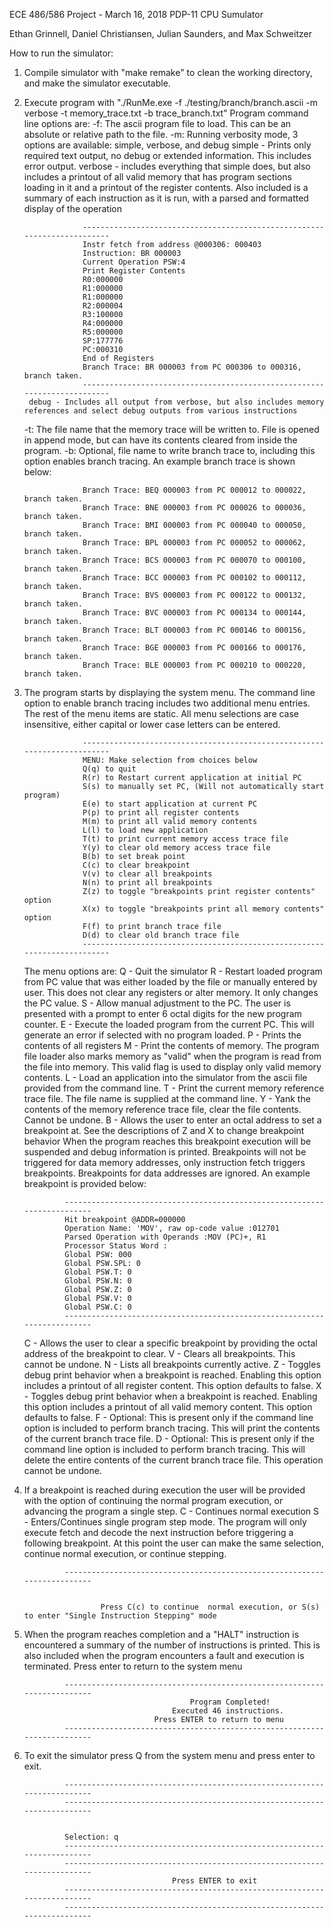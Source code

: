 ECE 486/586 Project - March 16, 2018
		PDP-11 CPU Sumulator

Ethan Grinnell, Daniel Christiansen, Julian Saunders, and Max Schweitzer


How to run the simulator:
1) Compile simulator with "make remake" to clean the working directory, and make the simulator executable.

2) Execute program with "./RunMe.exe -f ./testing/branch/branch.ascii -m verbose -t memory_trace.txt -b trace_branch.txt"
	Program command line options are:
	-f: The ascii program file to load. This can be an absolute or relative path to the file.
	-m: Running verbosity mode, 3 options are available: simple, verbose, and debug
		simple - Prints only required text output, no debug or extended information. This includes error output.
		verbose - includes everything that simple does, but also includes a printout of all valid memory that has
					program sections loading in it and a printout of the register contents. Also included is a
					summary of each instruction as it is run, with a parsed and formatted display of the operation
					
					-------------------------------------------------------------------------
					Instr fetch from address @000306: 000403
					Instruction: BR 000003
					Current Operation PSW:4
					Print Register Contents
					R0:000000
					R1:000000
					R1:000000
					R2:000004
					R3:100000
					R4:000000
					R5:000000
					SP:177776
					PC:000310
					End of Registers
					Branch Trace: BR 000003 from PC 000306 to 000316, branch taken.
					-------------------------------------------------------------------------
		debug - Includes all output from verbose, but also includes memory references and select debug outputs from various instructions
	-t: The file name that the memory trace will be written to. File is opened in append mode, but can have its contents cleared from inside the program.
	-b: Optional, file name to write branch trace to, including this option enables branch tracing. An example branch trace is shown below:

					Branch Trace: BEQ 000003 from PC 000012 to 000022, branch taken.
					Branch Trace: BNE 000003 from PC 000026 to 000036, branch taken.
					Branch Trace: BMI 000003 from PC 000040 to 000050, branch taken.
					Branch Trace: BPL 000003 from PC 000052 to 000062, branch taken.
					Branch Trace: BCS 000003 from PC 000070 to 000100, branch taken.
					Branch Trace: BCC 000003 from PC 000102 to 000112, branch taken.
					Branch Trace: BVS 000003 from PC 000122 to 000132, branch taken.
					Branch Trace: BVC 000003 from PC 000134 to 000144, branch taken.
					Branch Trace: BLT 000003 from PC 000146 to 000156, branch taken.
					Branch Trace: BGE 000003 from PC 000166 to 000176, branch taken.
					Branch Trace: BLE 000003 from PC 000210 to 000220, branch taken.
					
3) The program starts by displaying the system menu. The command line option to enable branch tracing includes two additional menu entries. The rest of the menu items are static.
	All menu selections are case insensitive, either capital or lower case letters can be entered.

					-------------------------------------------------------------------------
					MENU: Make selection from choices below
					Q(q) to quit
					R(r) to Restart current application at initial PC
					S(s) to manually set PC, (Will not automatically start program)
					E(e) to start application at current PC
					P(p) to print all register contents
					M(m) to print all valid memory contents
					L(l) to load new application
					T(t) to print current memory access trace file
					Y(y) to clear old memory access trace file
					B(b) to set break point
					C(c) to clear breakpoint
					V(v) to clear all breakpoints
					N(n) to print all breakpoints
					Z(z) to toggle "breakpoints print register contents" option
					X(x) to toggle "breakpoints print all memory contents" option
					F(f) to print branch trace file
					D(d) to clear old branch trace file
					-------------------------------------------------------------------------
					
	The menu options are:
	Q - Quit the simulator
	R - Restart loaded program from PC value that was either loaded by the file or manually entered by user.
		This does not clear any registers or alter memory. It only changes the PC value.
	S - Allow manual adjustment to the PC. The user is presented with a prompt to enter 6 octal digits for the new program counter.
	E - Execute the loaded program from the current PC. This will generate an error if selected with no program loaded.
	P - Prints the contents of all registers
	M - Print the contents of memory. The program file loader also marks memory as "valid" when the program is read from the file
		into memory. This valid flag is used to display only valid memory contents.
	L - Load an application into the simulator from the ascii file provided from the command line.
	T - Print the current memory reference trace file. The file name is supplied at the command line.
	Y - Yank the contents of the memory reference trace file, clear the file contents. Cannot be undone.
	B - Allows the user to enter an octal address to set a breakpoint at. See the descriptions of Z and X to change breakpoint behavior
    When the program reaches this breakpoint execution will be suspended and debug information is printed.
		Breakpoints will not be triggered for data memory addresses, only instruction fetch triggers breakpoints. Breakpoints for data addresses are ignored. An example breakpoint
		is provided below:
		
				-------------------------------------------------------------------------
				Hit breakpoint @ADDR=000000
				Operation Name: 'MOV', raw op-code value :012701
				Parsed Operation with Operands :MOV (PC)+, R1
				Processor Status Word :
				Global PSW: 000
				Global PSW.SPL: 0
				Global PSW.T: 0
				Global PSW.N: 0
				Global PSW.Z: 0
				Global PSW.V: 0
				Global PSW.C: 0
				-------------------------------------------------------------------------

	C - Allows the user to clear a specific breakpoint by providing the octal address of the breakpoint to clear.
	V - Clears all breakpoints. This cannot be undone.
	N - Lists all breakpoints currently active.
	Z - Toggles debug print behavior when a breakpoint is reached. Enabling this option includes a printout of all register content. This option defaults to false.
	X - Toggles debug print behavior when a breakpoint is reached. Enabling this option includes a printout of all valid memory content. This option defaults to false.
	F - Optional: This is present only if the command line option is included to perform branch tracing. This will print the contents of the current branch trace file.
	D - Optional: This is present only if the command line option is included to perform branch tracing. This will delete the entire contents of the current branch trace file.
		This operation cannot be undone.
	
4) If a breakpoint is reached during execution the user will be provided with the option of continuing the normal program execution, or advancing the program a single step.
	C - Continues normal execution
	S - Enters/Continues single program step mode. The program will only execute fetch and decode the next instruction before triggering a following breakpoint.
		At this point the user can make the same selection, continue normal execution, or continue stepping.
	
		
				-------------------------------------------------------------------------
				
				
						Press C(c) to continue  normal execution, or S(s) to enter "Single Instruction Stepping" mode
	
5) When the program reaches completion and a "HALT" instruction is encountered a summary of the number of instructions is printed.
	This is also included when the program encounters a fault and execution is terminated. Press enter to return to the system menu
	
				-------------------------------------------------------------------------
											Program Completed!
										Executed 46 instructions.
									Press ENTER to return to menu
				-------------------------------------------------------------------------
	
6) To exit the simulator press Q from the system menu and press enter to exit.

				-------------------------------------------------------------------------
				-------------------------------------------------------------------------
				
				
				Selection: q
				-------------------------------------------------------------------------
				-------------------------------------------------------------------------
										Press ENTER to exit
				-------------------------------------------------------------------------
				-------------------------------------------------------------------------



